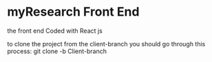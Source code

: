 # myResearch Front End
the front end Coded with React js

to clone the project from the client-branch you should go through this process:
git clone -b Client-branch <repository-url>

